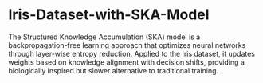 # Iris-Dataset-with-SKA-Model
The Structured Knowledge Accumulation (SKA) model is a backpropagation-free learning approach that optimizes neural networks through layer-wise entropy reduction. Applied to the Iris dataset, it updates weights based on knowledge alignment with decision shifts, providing a biologically inspired but slower alternative to traditional training. 
